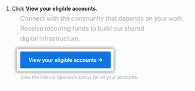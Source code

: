 1. Click **View your eligible accounts**.
   ![View your eligible accounts button](/assets/images/help/sponsors/view-eligible-accounts.png)
